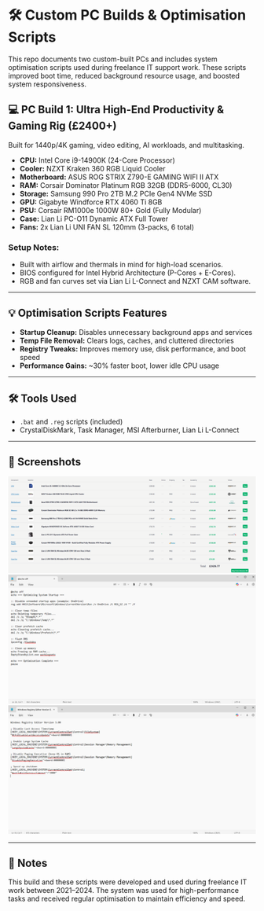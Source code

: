 # 🛠️ Custom PC Builds & Optimisation Scripts

This repo documents two custom-built PCs and includes system optimisation scripts used during freelance IT support work. These scripts improved boot time, reduced background resource usage, and boosted system responsiveness.

## 💻 PC Build 1: Ultra High-End Productivity & Gaming Rig (£2400+)

Built for 1440p/4K gaming, video editing, AI workloads, and multitasking.

- **CPU:** Intel Core i9-14900K (24-Core Processor)
- **Cooler:** NZXT Kraken 360 RGB Liquid Cooler
- **Motherboard:** ASUS ROG STRIX Z790-E GAMING WIFI II ATX
- **RAM:** Corsair Dominator Platinum RGB 32GB (DDR5-6000, CL30)
- **Storage:** Samsung 990 Pro 2TB M.2 PCIe Gen4 NVMe SSD
- **GPU:** Gigabyte Windforce RTX 4060 Ti 8GB
- **PSU:** Corsair RM1000e 1000W 80+ Gold (Fully Modular)
- **Case:** Lian Li PC-O11 Dynamic ATX Full Tower
- **Fans:** 2x Lian Li UNI FAN SL 120mm (3-packs, 6 total)

### Setup Notes:
- Built with airflow and thermals in mind for high-load scenarios.
- BIOS configured for Intel Hybrid Architecture (P-Cores + E-Cores).
- RGB and fan curves set via Lian Li L-Connect and NZXT CAM software.

---

## 💡 Optimisation Scripts Features

- **Startup Cleanup:** Disables unnecessary background apps and services
- **Temp File Removal:** Clears logs, caches, and cluttered directories
- **Registry Tweaks:** Improves memory use, disk performance, and boot speed
- **Performance Gains:** ~30% faster boot, lower idle CPU usage

---

## 🛠️ Tools Used

- `.bat` and `.reg` scripts (included)
- CrystalDiskMark, Task Manager, MSI Afterburner, Lian Li L-Connect

---

## 📸 Screenshots

![System Info](screenshots/system-info.png)  
![Script Example](screenshots/cleanup-script.png)  
![Before vs After](screenshots/boot-time-compare.png)

---

## 📁 Notes

This build and these scripts were developed and used during freelance IT work between 2021–2024. The system was used for high-performance tasks and received regular optimisation to maintain efficiency and speed.
